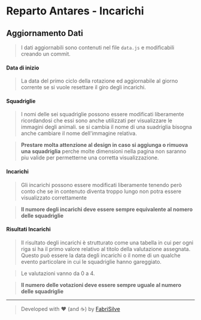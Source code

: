 # Reparto Antares - Incarichi

## Aggiornamento Dati
> I dati aggiornabili sono contenuti nel file `data.js` e modificabili creando un commit.

#### Data di inizio
> La data del primo ciclo della rotazione ed aggiornabile al giorno corrente se si vuole resettare il giro degli incarichi.

#### Squadriglie
> I nomi delle sei squadriglie possono essere modificati liberamente ricordandosi che essi sono anche utilizzati per visualizzare le immagini degli animali. se si cambia il nome di una suadriglia bisogna anche cambiare il nome dell'immagine relativa.

> **Prestare molta attenzione al design in caso si aggiunga o rimuova una squadriglia** perche molte dimensioni nella pagina non saranno piu valide per permetterne una corretta visualizzazione.

#### Incarichi
> Gli incarichi possono essere modificati liberamente tenendo però conto che se in contenuto diventa troppo lungo non potra essere visualizzato correttamente

> **Il numore degli incarichi deve essere sempre equivalente al nomero delle squadriglie**

#### Risultati Incarichi
> Il risultato degli incarichi è strutturato come una tabella in cui per ogni riga si ha il primo valore relativo al titolo della valutazione assegnata. Questo può essere la data degli incarichi o il nome di un qualche evento particolare in cui le squadriglie hanno gareggiato.

>Le valutazioni vanno da 0 a 4.

> **Il numero delle votazioni deve essere sempre uguale al numero delle squadriglie**

---

> Developed with ❤️ (and ☕️) by [FabriSilve](https://github.com/FabriSilve)

